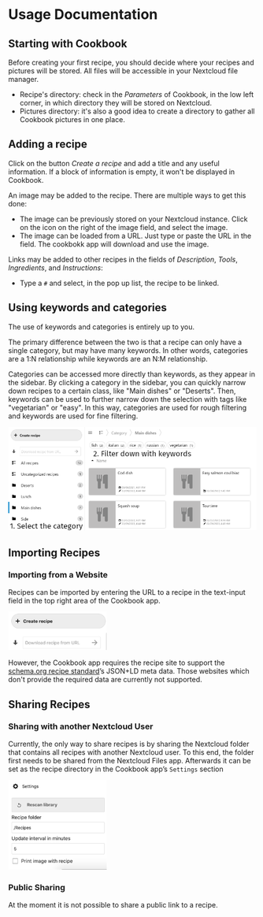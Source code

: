 # Usage Documentation

## Starting with Cookbook

Before creating your first recipe, you should decide where your recipes and pictures will be stored.
All files will be accessible in your Nextcloud file manager.

- Recipe's directory: check in the *Parameters* of Cookbook, in the low left corner, in which directory they will be stored on Nextcloud.
- Pictures directory: it's also a good idea to create a directory to gather all Cookbook pictures in one place.

## Adding a recipe

Click on the button *Create a recipe* and add a title and any useful information.
If a block of information is empty, it won't be displayed in Cookbook.
  
An image may be added to the recipe. There are multiple ways to get this done:
- The image can be previously stored on your Nextcloud instance. Click on the icon on the right of the image field, and select the image.
- The image can be loaded from a URL. Just type or paste the URL in the field. The cookbokk app will download and use the image.

Links may be added to other recipes in the fields of *Description*, *Tools*, *Ingredients*, and *Instructions*:

- Type a `#` and select, in the pop up list, the recipe to be linked.

## Using keywords and categories

The use of keywords and categories is entirely up to you.

The primary difference between the two is that a recipe can only have a single category,
but may have many keywords.
In other words,
categories are a 1:N relationship while keywords are an N:M relationship.

Categories can be accessed more directly than keywords,
as they appear in the sidebar.
By clicking a category in the sidebar,
you can quickly narrow down recipes to a certain class, like "Main dishes" or "Deserts".
Then, keywords can be used to further narrow down the selection
with tags like "vegetarian" or "easy".
In this way, categories are used for rough filtering and keywords are used for fine filtering.

![Example workflow using categories for rough filtering and keywords for fine filtering](assets/keywords-and-categories.png)

## Importing Recipes

### Importing from a Website

Recipes can be imported by entering the URL to a recipe in the text-input field in the top right area of the Cookbook app.

<img src="assets/create_import.png" alt="Recipe-import field" width="200px" />

However, the Cookbook app requires the recipe site to support the [schema.org recipe standard](http://www.schema.org/Recipe)’s JSON+LD meta data. Those websites which don't provide the required data are currently not supported.

## Sharing Recipes

### Sharing with another Nextcloud User

Currently, the only way to share recipes is by sharing the Nextcloud folder that contains all recipes with another Nextcloud user. To this end, the folder first needs to be shared from the Nextcloud Files app. Afterwards it can be set as the recipe directory in the Cookbook app’s `Settings` section

<img src="assets/settings.png" alt="Recipe-import field" width="200px" />

### Public Sharing

At the moment it is not possible to share a public link to a recipe.
